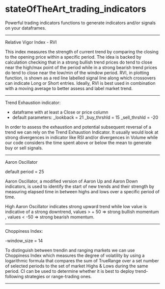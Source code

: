 # stateOfTheArt_trading_indicators
Powerful trading indicators functions to generate indicators and/or signals on your dataframes.

-----------------------------------------------------------------------------------------------

Relative Vigor Index - RVI

This index measures the strength of current trend by comparing the closing to the opening price within
a specific period. The idea is backed by calculation checking that in a strong bullish trend prices do
tend to close near the high/max point of the period while in a strong bearish trend prices do tend to 
close near the low/min of the window period. RVI, in plotting function, is shown as a red line labelled
signal line along which crossovers can indicate Long or Short entries. 
Ideally, RVI is best used in combination with a moving average to better assess and label market trend.



-----------------------------------------------------------------------------------------------

Trend Exhaustion indicator:
- dataframe with at least a Close or price column 
- default parameters:
    _lookback = 21
    _buy_thrshld = 15
    _sell_thrshld = -20

In order to assess the exhaustion and potential subsequent reversal of a trend we can rely on 
the Trend Exhaustion Indicator. It usually would look at strong divergences in indicator like RSI 
and/or divergences in Volume while our code considers the time spent above or below the mean to generate
buy or sell signals.

-----------------------------------------------------------------------------------------------
Aaron Oscillator

default period = 25

Aaron Oscillator, a modified version of Aaron Up and Aaron Down indicators, is used to identify 
the start of new trends and their strength by measuring elapsed time in between highs and lows
over a specific period of time. 

High Aaron Oscillator indicates strong upward trend while low value is indicative of a strong 
downtrend, values > + 50 => strong bullish momentum , values < -50 => strong bearish momentum.

-----------------------------------------------------------------------------------------------

Choppiness Index:

-window_size = 14

To distinguish between trendin and ranging markets we can use Choppiness Index which measures 
the degree of volatility by using a logarithmic formula that compares the sum of TrueRange over
a set number of selected periods to the set of market Highs & Lows during the same period. CI can
be used to determine whether it is best to deploy trend-following strategies or range-trading ones.

-----------------------------------------------------------------------------------------------

